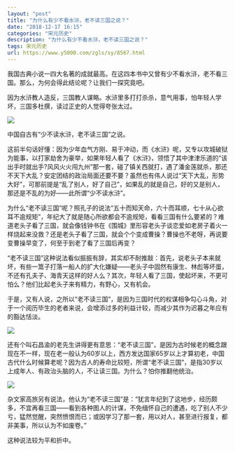 ```yaml
---
layout: "post"
title: "为什么有少不看水浒，老不读三国之说？"
date: "2018-12-17 16:15"
categories: "宋元历史"
description: "为什么有少不看水浒，老不读三国之说？"
tags: 宋元历史
url: https://www.y5000.com/zgls/sy/8567.html
---
```






我国古典小说一四大名著的成就最高。在这四本书中又曾有少不看水浒，老不看三国。那么，为何会得此结论呢？让我们一探究竟吧。

因为水浒教人造反，三国教人谋略。水浒里多打打杀杀，意气用事，怕年轻人学坏，三国多杜撰，读过正史的人觉得夸张太过。

![](https://img.y5000.com/uploads/allimg/161228/101TH194-0.jpg)

中国自古有“少不读水浒，老不读三国”之说。

这前半句话好懂：因为少年血气方刚、易于冲动，而《水浒》呢，又专以攻城破狱为能事，以打家劫舍为豪举，如果年轻人看了《水浒》，领悟了其中津津乐道的“该出手时就出手?风风火火闯九州”那一套，碰了镇关西就打，遇了潘金莲就杀，那还不天下大乱？安定团结的政治局面还要不要？虽然也有伟人说过“天下大乱，形势大好”，可那前提是“乱了别人，好了自己”，如果乱的就是自己，好的又是别人，那还是不乱的为好——此所谓“少不读水浒”。

为什么“老不读三国”呢？照孔子的说法“五十而知天命，六十而耳顺，七十从心欲耳不逾规矩”，年纪大了就是随心所欲都会不逾规矩，看看三国有什么要紧的？难道老头子看了三国，就会像钱钟书在《围城》里形容老头子谈恋爱如老房子着火一样烧起来没救？还是老头子看了三国，就会个个变成曹操？曹操也不老呀，再说要变曹操早变了，何至于到老了看了三国后再变？

“老不读三国”这种说法看似振振有辞，其实却不耐推敲：首先，说老头子本来就坏，有些一篙子打落一船人的扩大化嫌疑——老头子中固然有康生、林彪等坏蛋，不还有孔夫子、海青天这样的好人么？其次，年轻人看了三国，使起坏来，不更可怕么？他们比起老头子来有精力，有野心，又有机会。

于是，又有人说，之所以“老不读三国”，是因为三国时代的权谋相争勾心斗角，对于一个阅历毕生的老者来说，会增添过多的利益计较，而减少其作为迟暮之年应有的豁达恬淡。

![](https://img.y5000.com/uploads/allimg/161228/101TL239-1.jpg)

还有个叫石昌渝的老先生讲得更有意思：“老不读三国”，是因为古时候老的概念跟现在不一样，现在老一般认为60岁以上，西方发达国家65岁以上才算初老，中国古代什么时候算老呢？因为古人的寿命比较短，所谓“老不读三国”，是指30岁以上成年人、有政治头脑的人，不让读三国。为什么？怕你推翻他统治。

![](https://img.y5000.com/uploads/allimg/161228/101TJ621-2.jpg)

杂文家高旅另有说法，他认为“老不读三国”是：“犹言年纪到了这地步，经历颇多，不宜再看三国——看到各种图人的计谋，不免缅怀自己的遭遇，吃了别人不少亏，猛然觉醒，突然愤恨而已；或因学习了那一套，用以对人，甚至进行报复，都非美事，所以认为不如废卷。”

这种说法较为平和折中。
